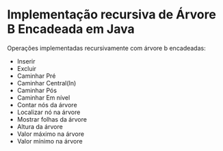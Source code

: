 # Implementação recursiva de Árvore B Encadeada em Java
Operações implementadas recursivamente com árvore b encadeadas:<br>
- Inserir<br>
- Excluir<br>
- Caminhar Pré<br>
- Caminhar Central(In)<br>
- Caminhar Pós <br>
- Caminhar Em nível<br>
- Contar nós da árvore<br>
- Localizar nó na árvore<br>
- Mostrar folhas da árvore<br>
- Altura da árvore<br>
- Valor máximo na árvore<br>
- Valor mínimo na árvore<br>
